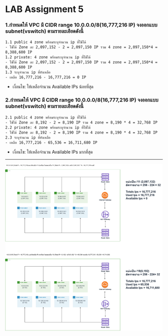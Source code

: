 # **LAB Assignment 5**
### 1.กำหนดให้ VPC มี CIDR range 10.0.0.0/8(16,777,216 IP) จงออกแบบ subnet(vswitch) ตามรายละเอียดดังนี้
    1.1 public 4 zone พร้อมระบุจำนวน ip ที่ใช้ได้
    - ใช้ได้ Zone ละ 2,097,152 - 2 = 2,097,150 IP รวม 4 zone = 2,097,150*4 = 8,388,600 IP
    1.2 private: 4 zone พร้อมระบุจำนวน ip ที่ใช้ได้
    - ใช้ได้ Zone ละ 2,097,152 - 2 = 2,097,150 IP รวม 4 zone = 2,097,150*4 = 8,388,600 IP 
    1.3 ระบุจำนวน ip ที่ยังเหลือ
    - เหลือ 16,777,216 - 16,777,216 = 0 IP
    
* เงื่อนไข: ให้เหลือจำนวน Available IPs น้อยที่สุด

### 2.กำหนดให้ VPC มี CIDR range 10.0.0.0/8(16,777,216 IP) จงออกแบบ subnet(vswitch) ตามรายละเอียดดังนี้
    2.1 public 4 zone พร้อมระบุจำนวน ip ที่ใช้ได้
    - ใช้ได้ Zone ละ 8,192 - 2 = 8,190 IP รวม 4 zone = 8,190 * 4 = 32,768 IP
    2.2 private: 4 zone พร้อมระบุจำนวน ip ที่ใช้ได้
    - ใช้ได้ Zone ละ 8,192 - 2 = 8,190 IP รวม 4 zone = 8,190 * 4 = 32,768 IP
    2.3 ระบุจำนวน ip ที่ยังเหลือ
    - เหลือ 16,777,216 - 65,536 = 16,711,680 IP
* เงื่อนไข: ให้เหลือจำนวน Available IPs มากที่สุด

***  ***
![Alt text](./as-01.drawio.png)